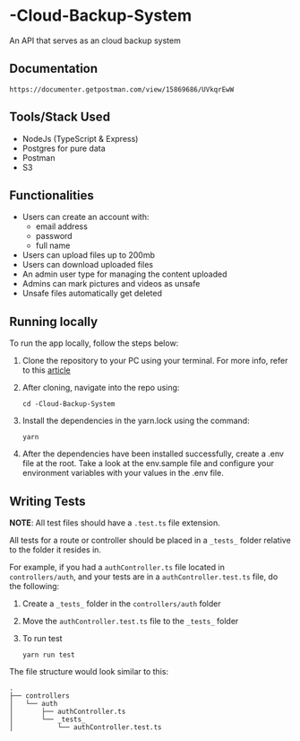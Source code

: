 # -Cloud-Backup-System

An API that serves as an cloud backup system


## Documentation

   ```
   https://documenter.getpostman.com/view/15869686/UVkqrEwW
   ```

## Tools/Stack Used

- NodeJs (TypeScript & Express)
- Postgres for pure data
- Postman
- S3

## Functionalities
- Users can create an account with:
    - email address
    - password
    - full name
- Users can upload files up to 200mb
- Users can download uploaded files
- An admin user type for managing the content uploaded
- Admins can mark pictures and videos as unsafe
- Unsafe files automatically get deleted

## Running locally

To run the app locally, follow the steps below:

1. Clone the repository to your PC using your terminal. For more info, refer to this [article](https://docs.github.com/en/repositories/creating-and-managing-repositories/cloning-a-repository)

2. After cloning, navigate into the repo using:

   ```
   cd -Cloud-Backup-System
   ```

3. Install the dependencies in the yarn.lock using the command:

   ```
   yarn
   ```

4. After the dependencies have been installed successfully, create a .env file at the root. Take a look at the env.sample file and configure your environment variables with your values in the .env file.


## Writing Tests

**NOTE**: All test files should have a `.test.ts` file extension.

All tests for a route or controller should be placed in a `_tests_` folder relative to the folder it resides in.

For example, if you had a `authController.ts` file located in `controllers/auth`, and your tests are in a `authController.test.ts` file, do the following:

1. Create a `_tests_` folder in the `controllers/auth` folder

2. Move the `authController.test.ts` file to the `_tests_` folder

3. To run test

   ```
   yarn run test
   ```


The file structure would look similar to this:

```
.
├── controllers
│   └── auth
│       ├── authController.ts
│       └── _tests_
│           └── authController.test.ts